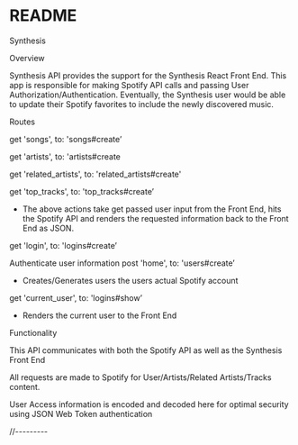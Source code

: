 # README

Synthesis

Overview

  Synthesis API provides the support for the Synthesis React Front End. This app is responsible for making Spotify API calls and passing User Authorization/Authentication. Eventually, the Synthesis user would be able to update their Spotify favorites to include the newly discovered music.



Routes

  get 'songs', to: 'songs#create’

  get 'artists', to: 'artists#create

  get 'related_artists', to: 'related_artists#create'

  get 'top_tracks', to: 'top_tracks#create’

  - The above actions take get passed user input from the Front End, hits the Spotify API and renders the requested information back to the Front End as JSON.

  get 'login', to: 'logins#create’

  Authenticate user information
  post 'home', to: 'users#create’

  - Creates/Generates users the users actual Spotify account

  get 'current_user', to: 'logins#show’

  - Renders the current user to the Front End


Functionality

  This API communicates with both the Spotify API as well as the Synthesis Front End

  All requests are made to Spotify for User/Artists/Related Artists/Tracks content.

  User Access information is encoded and decoded here for optimal security using JSON Web Token authentication

//---------
